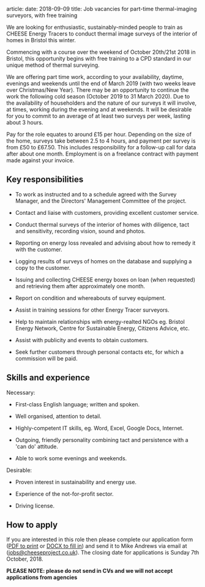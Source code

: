 article:
date: 2018-09-09
title: Job vacancies for part-time thermal-imaging surveyors, with free training

<p class="lead">We are looking for enthusiastic, sustainably-minded people to
train as CHEESE Energy Tracers to conduct thermal image surveys of the interior
of homes in Bristol this winter.</p>

Commencing with a course over the weekend of October 20th/21st 2018 in Bristol,
this opportunity begins with free training to a CPD standard in our unique
method of thermal surveying.

We are offering part time work, according to your availability, daytime,
evenings and weekends until the end of March 2019 (with two weeks leave over
Christmas/New Year). There may be an opportunity to continue the work the
following cold season (October 2019 to 31 March 2020). Due to the availability
of householders and the nature of our surveys it will involve, at times,
working during the evening and at weekends. It will be desirable for you to
commit to an average of at least two surveys per week, lasting about 3 hours.

Pay for the role equates to around £15 per hour. Depending on the size of the
home, surveys take between 2.5 to 4 hours, and payment per survey is from £50
to £67.50. This includes responsibility for a follow-up call for data after
about one month. Employment is on a freelance contract with payment made
against your invoice.

## Key responsibilities

 - To work as instructed and to a schedule agreed with the Survey Manager, and
   the Directors' Management Committee of the project.

 - Contact and liaise with customers, providing excellent customer service.

 - Conduct thermal surveys of the interior of homes with diligence, tact and
   sensitivity, recording vision, sound and photos.

 - Reporting on energy loss revealed and advising about how to remedy it with
   the customer.

 - Logging results of surveys of homes on the database and supplying a copy to
   the customer.

 - Issuing and collecting CHEESE energy boxes on loan (when requested) and
   retrieving them after approximately one month.

 - Report on condition and whereabouts of survey equipment.

 - Assist in training sessions for other Energy Tracer surveyors.

 - Help to maintain relationships with energy-realted NGOs eg. Bristol Energy
   Network, Centre for Sustainable Energy, Citizens Advice, etc.

 - Assist with publicity and events to obtain customers.

 - Seek further customers through personal contacts etc, for which a commission
   will be paid.

## Skills and experience

Necessary:

 - First-class English language; written and spoken.

 - Well organised, attention to detail.

 - Highly-competent IT skills, eg. Word, Excel, Google Docs, Internet.

 - Outgoing, friendly personality combining tact and persistence with a 'can do' attitude.

 - Able to work some evenings and weekends.

Desirable:

 - Proven interest in sustainability and energy use.

 - Experience of the not-for-profit sector. 

 - Driving license.

## How to apply

If you are interested in this role then please complete our application
form ([PDF to print](/static/files/CHEESE-job-application-form.pdf) or [DOCX to fill
in](/static/files/CHEESE-job-application-form.docx))
and send it to Mike Andrews via email at
([jobs@cheeseproject.co.uk](mailto:jobs@cheeseproject.co.uk)).
The closing date for applications is Sunday 7th October, 2018.

**PLEASE NOTE: please do not send in CVs and we will not accept applications
from agencies**
